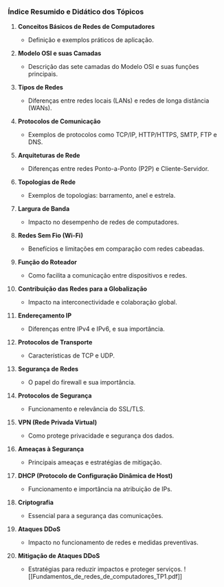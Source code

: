 ### Índice Resumido e Didático dos Tópicos

1. **Conceitos Básicos de Redes de Computadores**
    
    - Definição e exemplos práticos de aplicação.
2. **Modelo OSI e suas Camadas**
    
    - Descrição das sete camadas do Modelo OSI e suas funções principais.
3. **Tipos de Redes**
    
    - Diferenças entre redes locais (LANs) e redes de longa distância (WANs).
4. **Protocolos de Comunicação**
    
    - Exemplos de protocolos como TCP/IP, HTTP/HTTPS, SMTP, FTP e DNS.
5. **Arquiteturas de Rede**
    
    - Diferenças entre redes Ponto-a-Ponto (P2P) e Cliente-Servidor.
6. **Topologias de Rede**
    
    - Exemplos de topologias: barramento, anel e estrela.
7. **Largura de Banda**
    
    - Impacto no desempenho de redes de computadores.
8. **Redes Sem Fio (Wi-Fi)**
    
    - Benefícios e limitações em comparação com redes cabeadas.
9. **Função do Roteador**
    
    - Como facilita a comunicação entre dispositivos e redes.
10. **Contribuição das Redes para a Globalização**
    
    - Impacto na interconectividade e colaboração global.
11. **Endereçamento IP**
    
    - Diferenças entre IPv4 e IPv6, e sua importância.
12. **Protocolos de Transporte**
    
    - Características de TCP e UDP.
13. **Segurança de Redes**
    
    - O papel do firewall e sua importância.
14. **Protocolos de Segurança**
    
    - Funcionamento e relevância do SSL/TLS.
15. **VPN (Rede Privada Virtual)**
    
    - Como protege privacidade e segurança dos dados.
16. **Ameaças à Segurança**
    
    - Principais ameaças e estratégias de mitigação.
17. **DHCP (Protocolo de Configuração Dinâmica de Host)**
    
    - Funcionamento e importância na atribuição de IPs.
18. **Criptografia**
    
    - Essencial para a segurança das comunicações.
19. **Ataques DDoS**
    
    - Impacto no funcionamento de redes e medidas preventivas.
20. **Mitigação de Ataques DDoS**
    
    - Estratégias para reduzir impactos e proteger serviços.
![[Fundamentos_de_redes_de_computadores_TP1.pdf]]
